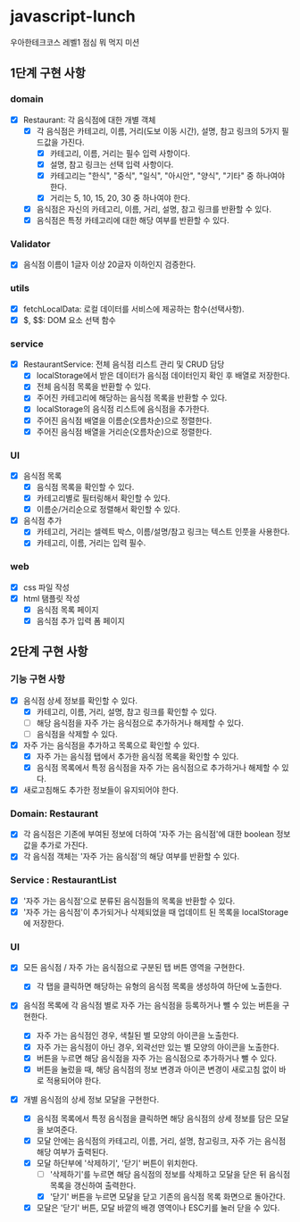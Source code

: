 # javascript-lunch

우아한테크코스 레벨1 점심 뭐 먹지 미션

## 1단계 구현 사항

### domain

- [x] Restaurant: 각 음식점에 대한 개별 객체
  - [x] 각 음식점은 카테고리, 이름, 거리(도보 이동 시간), 설명, 참고 링크의 5가지 필드값을 가진다.
    - [x] 카테고리, 이름, 거리는 필수 입력 사항이다.
    - [x] 설명, 참고 링크는 선택 입력 사항이다.
    - [x] 카테고리는 "한식", "중식", "일식", "아시안", "양식", "기타" 중 하나여야 한다.
    - [x] 거리는 5, 10, 15, 20, 30 중 하나여야 한다.
  - [x] 음식점은 자신의 카테고리, 이름, 거리, 설명, 참고 링크를 반환할 수 있다.
  - [x] 음식점은 특정 카테고리에 대한 해당 여부를 반환할 수 있다.

### Validator

- [x] 음식점 이름이 1글자 이상 20글자 이하인지 검증한다.

### utils

- [x] fetchLocalData: 로컬 데이터를 서비스에 제공하는 함수(선택사항).
- [x] $, $$: DOM 요소 선택 함수

### service

- [x] RestaurantService: 전체 음식점 리스트 관리 및 CRUD 담당
  - [x] localStorage에서 받은 데이터가 음식점 데이터인지 확인 후 배열로 저장한다.
  - [x] 전체 음식점 목록을 반환할 수 있다.
  - [x] 주어진 카테고리에 해당하는 음식점 목록을 반환할 수 있다.
  - [x] localStorage의 음식점 리스트에 음식점을 추가한다.
  - [x] 주어진 음식점 배열을 이름순(오름차순)으로 정렬한다.
  - [x] 주어진 음식점 배열을 거리순(오름차순)으로 정렬한다.

### UI

- [x] 음식점 목록
  - [x] 음식점 목록을 확인할 수 있다.
  - [x] 카테고리별로 필터링해서 확인할 수 있다.
  - [x] 이름순/거리순으로 정렬해서 확인할 수 있다.
- [x] 음식점 추가
  - [x] 카테고리, 거리는 셀렉트 박스, 이름/설명/참고 링크는 텍스트 인풋을 사용한다.
  - [x] 카테고리, 이름, 거리는 입력 필수.

### web

- [x] css 파일 작성
- [x] html 탬플릿 작성
  - [x] 음식점 목록 페이지
  - [x] 음식점 추가 입력 폼 페이지

## 2단계 구현 사항

### 기능 구현 사항

- [x] 음식점 상세 정보를 확인할 수 있다.
  - [x] 카테고리, 이름, 거리, 설명, 참고 링크를 확인할 수 있다.
  - [ ] 해당 음식점을 자주 가는 음식점으로 추가하거나 해제할 수 있다.
  - [ ] 음식점을 삭제할 수 있다.
- [x] 자주 가는 음식점을 추가하고 목록으로 확인할 수 있다.
  - [x] 자주 가는 음식점 탭에서 추가한 음식점 목록을 확인할 수 있다.
  - [x] 음식점 목록에서 특정 음식점을 자주 가는 음식점으로 추가하거나 해제할 수 있다.
- [x] 새로고침해도 추가한 정보들이 유지되어야 한다.

### Domain: Restaurant

- [x] 각 음식점은 기존에 부여된 정보에 더하여 '자주 가는 음식점'에 대한 boolean 정보값을 추가로 가진다.
- [x] 각 음식점 객체는 '자주 가는 음식점'의 해당 여부를 반환할 수 있다.

### Service : RestaurantList

- [x] '자주 가는 음식점'으로 분류된 음식점들의 목록을 반환할 수 있다.
- [x] '자주 가는 음식점'이 추가되거나 삭제되었을 때 업데이트 된 목록을 localStorage에 저장한다.

### UI

- [x] 모든 음식점 / 자주 가는 음식점으로 구분된 탭 버튼 영역을 구현한다.

  - [x] 각 탭을 클릭하면 해당하는 유형의 음식점 목록을 생성하여 하단에 노출한다.

- [x] 음식점 목록에 각 음식점 별로 자주 가는 음식점을 등록하거나 뺄 수 있는 버튼을 구현한다.

  - [x] 자주 가는 음식점인 경우, 색칠된 별 모양의 아이콘을 노출한다.
  - [x] 자주 가는 음식점이 아닌 경우, 외곽선만 있는 별 모양의 아이콘을 노출한다.
  - [x] 버튼을 누르면 해당 음식점을 자주 가는 음식점으로 추가하거나 뺄 수 있다.
  - [x] 버튼을 눌렀을 때, 해당 음식점의 정보 변경과 아이콘 변경이 새로고침 없이 바로 적용되어야 한다.

- [x] 개별 음식점의 상세 정보 모달을 구현한다.

  - [x] 음식점 목록에서 특정 음식점을 클릭하면 해당 음식점의 상세 정보를 담은 모달을 보여준다.
  - [x] 모달 안에는 음식점의 카테고리, 이름, 거리, 설명, 참고링크, 자주 가는 음식점 해당 여부가 출력된다.
  - [x] 모달 하단부에 '삭제하기', '닫기' 버튼이 위치한다.
    - [ ] '삭제하기'를 누르면 해당 음식점의 정보를 삭제하고 모달을 닫은 뒤 음식점 목록을 갱신하여 출력한다.
    - [x] '닫기' 버튼을 누르면 모달을 닫고 기존의 음식점 목록 화면으로 돌아간다.
  - [x] 모달은 '닫기' 버튼, 모달 바깥의 배경 영역이나 ESC키를 눌러 닫을 수 있다.
